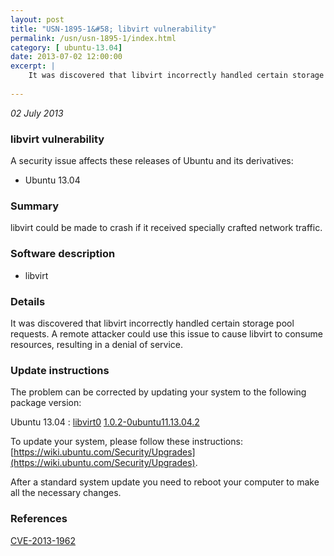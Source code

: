```yaml
---
layout: post
title: "USN-1895-1&#58; libvirt vulnerability"
permalink: /usn/usn-1895-1/index.html
category: [ ubuntu-13.04]
date: 2013-07-02 12:00:00
excerpt: |
    It was discovered that libvirt incorrectly handled certain storage pool requests. A remote attacker could use this issue to cause libvirt to consume resources, resulting in a denial of service. 
    
--- 
```

 
 

*02 July 2013*

### libvirt vulnerability

A security issue affects these releases of Ubuntu and its derivatives:

* Ubuntu 13.04

### Summary

libvirt could be made to crash if it received specially crafted network traffic.

### Software description

* libvirt 

### Details

It was discovered that libvirt incorrectly handled certain storage pool requests. A remote attacker could use this issue to cause libvirt to consume resources, resulting in a denial of service. 

### Update instructions

The problem can be corrected by updating your system to the following package version:

Ubuntu 13.04
 : [libvirt0](https://launchpad.net/ubuntu/+source/libvirt) <span> [1.0.2-0ubuntu11.13.04.2](https://launchpad.net/ubuntu/+source/libvirt/1.0.2-0ubuntu11.13.04.2) </span> 

To update your system, please follow these instructions: [https://wiki.ubuntu.com/Security/Upgrades](https://wiki.ubuntu.com/Security/Upgrades).

After a standard system update you need to reboot your computer to make all the necessary changes. 

### References

 
 [CVE-2013-1962](http://people.ubuntu.com/~ubuntu-security/cve/CVE-2013-1962)
 

